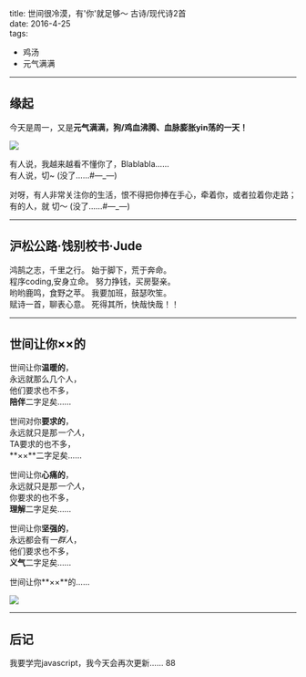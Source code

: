 title: 世间很冷漠，有'你'就足够～ 古诗/现代诗2首  
date: 2016-4-25  
tags:
- 鸡汤
- 元气满满
----


## 缘起


今天是周一，又是**元气满满，狗/鸡血沸腾、血脉膨胀yin荡的一天！**


![](http://7xsyqy.com2.z0.glb.clouddn.com/image/jpg/fighting.jpg) 


有人说，我越来越看不懂你了，Blablabla……  
有人说，切~ (没了……#—_—)  

对呀，有人非常关注你的生活，恨不得把你捧在手心，牵着你，或者拉着你走路；  
有的人，就 切～ (没了……#—_—)  

---

##  沪松公路·饯别校书·Jude

鸿鹄之志，千里之行。 
始于脚下，荒于奔命。  
程序coding,安身立命。 
努力挣钱，买房娶亲。   
哟哟鹿鸣，食野之苹。
我要加班，鼓瑟吹笙。  
赋诗一首，聊表心意。
死得其所，快哉快哉！！ 

----


## 世间让你××的

世间让你**温暖的**，  
永远就那么几个人，  
他们要求也不多，  
**陪伴**二字足矣……  


世间对你**要求的**，  
永远就只是那*一个人*，  
TA要求的也不多，  
**××**二字足矣……    

世间让你**心痛的**，  
永远就只是那*一个人*，   
你要求的也不多，     
**理解**二字足矣……     

世间让你**坚强的**，  
永远都会有*一群人*，  
他们要求也不多，  
**义气**二字足矣…… 


世间让你**××**的……


![](http://7xsyqy.com2.z0.glb.clouddn.com/image/jpg/fighting.jpg) 


---

## 后记

我要学完javascript，我今天会再次更新…… 88


